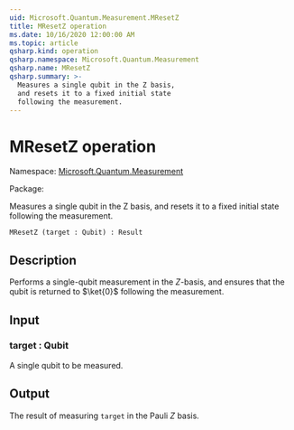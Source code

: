 ```yaml
---
uid: Microsoft.Quantum.Measurement.MResetZ
title: MResetZ operation
ms.date: 10/16/2020 12:00:00 AM
ms.topic: article
qsharp.kind: operation
qsharp.namespace: Microsoft.Quantum.Measurement
qsharp.name: MResetZ
qsharp.summary: >-
  Measures a single qubit in the Z basis,
  and resets it to a fixed initial state
  following the measurement.
---
```


# MResetZ operation

Namespace: [Microsoft.Quantum.Measurement](xref:Microsoft.Quantum.Measurement)

Package: [](https://nuget.org/packages/)


Measures a single qubit in the Z basis,and resets it to a fixed initial statefollowing the measurement.

```Q#
MResetZ (target : Qubit) : Result
```


## Description

Performs a single-qubit measurement in the $Z$-basis,and ensures that the qubit is returned to $\ket{0}$following the measurement.

## Input

### target : Qubit

A single qubit to be measured.



## Output

The result of measuring `target` in the Pauli $Z$ basis.